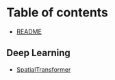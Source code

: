 # Table of contents
* [README](README.md)
## Deep Learning
* [SpatialTransformer](/SpatialTransformer.md)

